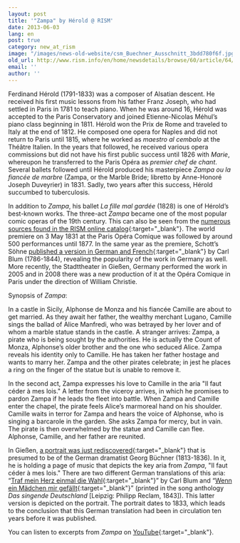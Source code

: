 ```yaml
---
layout: post
title: '"Zampa" by Hérold @ RISM'
date: 2013-06-03
lang: en
post: true
category: new_at_rism
image: "/images/news-old-website/csm_Buechner_Ausschnitt_3bdd780f6f.jpg"
old_url: http://www.rism.info/en/home/newsdetails/browse/60/article/64/zampa-by-herold-rism.html
email: ''
author: ''
---
```


Ferdinand Hérold (1791-1833) was a composer of Alsatian descent. He received his first music lessons from his father Franz Joseph, who had settled in Paris in 1781 to teach piano. When he was around 16, Hérold was accepted to the Paris Conservatory and joined Etienne-Nicolas Méhul’s piano class beginning in 1811. Hérold won the Prix de Rome and traveled to Italy at the end of 1812. He composed one opera for Naples and did not return to Paris until 1815, where he worked as _maestro al cembalo_ at the Théâtre Italien. In the years that followed, he received various opera commissions but did not have his first public success until 1826 with _Marie_, whereupon he transferred to the Paris Opéra as _premier chef de chant_. Several ballets followed until Hérold produced his masterpiece _Zampa ou la fiancée de marbre_ (Zampa, or the Marble Bride; libretto by Anne-Honoré Joseph Duveyrier) in 1831. Sadly, two years after this success, Hérold succumbed to tuberculosis.

In addition to _Zampa_, his ballet _La fille mal gardée_ (1828) is one of Hérold’s best-known works. The three-act _Zampa_ became one of the most popular comic operas of the 19th century. This can also be seen from the [numerous sources found in the RISM online catalog](https://opac.rism.info/search?View=rism&author=herold&title=zampa&Language=en){:target="_blank"}. The world premiere on 3 May 1831 at the Paris Opéra Comique was followed by around 500 performances until 1877. In the same year as the premiere, Schott’s Söhne [published a version in German and French](http://imslp.org/wiki/Zampa_%28H%C3%A9rold,_Ferdinand%29#Vocal_Scores){:target="_blank"} by Carl Blum (1786-1844), revealing the popularity of the work in Germany as well. More recently, the Stadttheater in Gießen, Germany performed the work in 2005 and in 2008 there was a new production of it at the Opéra Comique in Paris under the direction of William Christie.


Synopsis of _Zampa_:

In a castle in Sicily, Alphonse de Monza and his fiancée Camille are about to get married. As they await her father, the wealthy merchant Lugano, Camille sings the ballad of Alice Manfredi, who was betrayed by her lover and of whom a marble statue stands in the castle. A stranger arrives: Zampa, a pirate who is being sought by the authorities. He is actually the Count of Monza, Alphonse’s older brother and the one who seduced Alice. Zampa reveals his identity only to Camille. He has taken her father hostage and wants to marry her. Zampa and the other pirates celebrate; in jest he places a ring on the finger of the statue but is unable to remove it.

In the second act, Zampa expresses his love to Camille in the aria "Il faut céder à mes lois." A letter from the viceroy arrives, in which he promises to pardon Zampa if he leads the fleet into battle. When Zampa and Camille enter the chapel, the pirate feels Alice’s marmoreal hand on his shoulder. Camille waits in terror for Zampa and hears the voice of Alphonse, who is singing a barcarole in the garden. She asks Zampa for mercy, but in vain. The pirate is then overwhelmed by the statue and Camille can flee. Alphonse, Camille, and her father are reunited.


In Gießen, [a portrait was just rediscovered](http://www.sueddeutsche.de/kultur/mutmassliches-georg-buechner-bildnis-errol-flynn-fuer-germanisten-1.1682488){:target="_blank"} that is presumed to be of the German dramatist Georg Büchner (1813-1836). In it, he is holding a page of music that depicts the key aria from _Zampa_, "Il faut céder à mes lois." There are two different German translations of this aria: “[Traf mein Herz einmal die Wahl](https://opac.rism.info/search?View=rism&q=Traf+mein+Herz+einmal+die+Wahl){:target="_blank"}” by Carl Blum and “[Wenn ein Mädchen mir gefällt](https://opac.rism.info/search?View=rism&q=Wenn+ein+M%C3%A4dchen+mir+gef%C3%A4llt){:target="_blank"}” (printed in the song anthology _Das singende Deutschland_ [Leipzig: Philipp Reclam, 1843]). This latter version is depicted on the portrait. The portrait dates to 1833, which leads to the conclusion that this German translation had been in circulation ten years before it was published.

You can listen to excerpts from _Zampa_ on [YouTube](http://www.youtube.com/results?search_query=herold+zampa&oq=herold+zampa&gs_l=youtube.3...0.0.0.6194.0.0.0.0.0.0.0.0..0.0...0.0...1ac..11.youtube){:target="_blank"}.